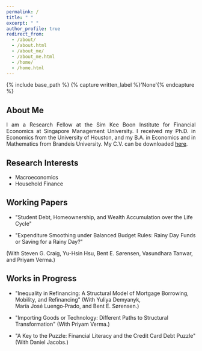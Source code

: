 ```yaml
---
permalink: /
title: " "
excerpt: " "
author_profile: true
redirect_from: 
  - /about/
  - /about.html
  - /about_me/
  - /about_me.html
  - /home/
  - /home.html
---
```


{% include base_path %}
{% capture written_label %}'None'{% endcapture %}

## About Me
<p style='text-align: justify;'>
I am a Research Fellow at the Sim Kee Boon Institute for Financial Economics at Singapore Management University. I received my Ph.D. in 
Economics from the University of Houston, and my B.A. in Economics and in Mathematics from Brandeis University. My C.V. can be downloaded 
<a style='color: black;' href="https://xmgbautista.github.io/cv/cv_xmgbautista.pdf" target="_blank" rel="noopener noreferrer">here</a>.
</p>

## Research Interests
* Macroeconomics
* Household Finance

## Working Papers
* "Student Debt, Homeownership, and Wealth Accumulation over the Life Cycle"
* <p style='text-align: justify;'>"Expenditure Smoothing under Balanced Budget Rules: Rainy Day Funds or Saving for a Rainy Day?"
(With Steven&nbsp;G.&nbsp;Craig, Yu-Hsin&nbsp;Hsu, Bent&nbsp;E.&nbsp;S&oslash;rensen, Vasundhara&nbsp;Tanwar, and Priyam&nbsp;Verma.)</p>
<!--(With [Steven&nbsp;G.&nbsp;Craig](https://www.uh.edu/class/economics/people/current-faculty/steve/), 
[Yu-Hsin&nbsp;Hsu](https://www.annieyuhsinhsu.com/home), 
[Bent&nbsp;E.&nbsp;S&oslash;rensen](https://uh.edu/~bsorense/), 
[Vasundhara&nbsp;Tanwar](https://sites.google.com/view/vasundharatanwar/home), and 
[Priyam&nbsp;Verma](https://sites.google.com/view/priyamverma/home).)-->

## Works in Progress
* "Inequality in Refinancing: A Structural Model of Mortgage Borrowing, Mobility, and Refinancing" 
(With Yuliya&nbsp;Demyanyk, Mar&iacute;a&nbsp;Jos&eacute;&nbsp;Luengo&#8209;Prado, and Bent&nbsp;E.&nbsp;S&oslash;rensen.)
<!--(With Yuliya&nbsp;Demyanyk, 
[Mar&iacute;a&nbsp;Jos&eacute;&nbsp;Luengo&#8209;Prado](http://luengoprado.net/), and 
[Bent&nbsp;E.&nbsp;S&oslash;rensen](https://uh.edu/~bsorense/).)-->
* "Importing Goods or Technology: Different Paths to Structural Transformation" 
(With Priyam&nbsp;Verma.)
<!--(With [Priyam&nbsp;Verma](https://sites.google.com/view/priyamverma/home).)-->
* "A Key to the Puzzle: Financial Literacy and the Credit Card Debt Puzzle" 
(With Daniel&nbsp;Jacobs.)
<!--(With [Daniel&nbsp;Jacobs](https://dljacobs.github.io/).)-->
